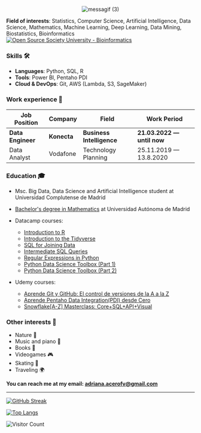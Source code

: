 
<p align="center">
  <img src="https://user-images.githubusercontent.com/91780726/205495218-11ae604c-43e0-4be6-b4a6-b82f4176dd98.gif" alt="messagif (3)">
</p>

**Field of interests**: Statistics, Computer Science, Artificial Intelligence, Data Science, Mathematics, Machine Learning, Deep Learning, Data Mining, Biostatistics, Bioinformatics [![Open Source Society University - Bioinformatics ](https://img.shields.io/badge/OSSU-bioinformatics-blue.svg)](https://github.com/open-source-society/bioinformatics)



### Skills 🛠️
- **Languages**: Python, SQL, R
- **Tools**: Power BI, Pentaho PDI
- **Cloud & DevOps**: Git, AWS (Lambda, S3, SageMaker)

### Work experience 👔
| Job Position                 | Company            | Field                        | Work Period                |
| ---------------------------- | ------------------ | ---------------------------- | -------------------------- |
| **Data Engineer**                | **Konecta**    | **Business Intelligence**                   | **21.03.2022 — until now** |
| Data Analyst     | Vodafone     | Technology Planning        | 25.11.2019 — 13.8.2020    |


### Education 🎓
- Msc. Big Data, Data Science and Artificial Intelligence student at Universidad Complutense de Madrid
- [Bachelor's degree in Mathematics](https://github.com/AdrianaAceroFV/AdrianaAceroFV/files/10148742/title.pdf)
 at Universidad Autónoma de Madrid

 
- Datacamp courses:
  - [Introduction to R](https://www.datacamp.com/statement-of-accomplishment/course/70694779293d074d0f7be9138a41586d158e6fba)
  - [Introduction to the Tidyverse](https://www.datacamp.com/statement-of-accomplishment/course/7b853d6ab4309fdff89a27b3284bb190fb1359fc)
  - [SQL for Joining Data](https://www.datacamp.com/statement-of-accomplishment/course/a24744e4e6c38a3e420b6bce03a7ed8ca48e376f)
  - [Intermediate SQL Queries](https://www.datacamp.com/statement-of-accomplishment/course/5504c102f2578467596065d68c85663c02ab322e)
  - [Regular Expressions in Python](https://www.datacamp.com/statement-of-accomplishment/course/be6978b30b21e1eaece91f879b6ef97bd989f723)
  - [Python Data Science Toolbox (Part 1)](https://www.datacamp.com/statement-of-accomplishment/course/6fbfcd7bb621d8fd5b97c8e606f8bf6ee977525f)
  - [Python Data Science Toolbox (Part 2)](https://www.datacamp.com/statement-of-accomplishment/course/c011e2359650df9546f8fa94ec7f7a60dafca8a5)
  
- Udemy courses:
  - [Aprende Git y GitHub: El control de versiones de la A a la Z](https://www.udemy.com/certificate/UC-c05c550d-e063-4dc2-a63d-cc914609cef0/)
  - [Aprende Pentaho Data Integration(PDI) desde Cero](https://www.udemy.com/certificate/UC-4c7f3f0d-e664-4364-9228-9fac659d6066/)
  - [Snowflake[A-Z] Masterclass: Core+SQL+API+Visual](https://www.udemy.com/certificate/UC-e6313f9e-da5e-41bf-8803-df3be5e18fb9/)

### Other interests 👀
- Nature :seedling:
- Music and piano :musical_keyboard:
- Books :book:
- Videogames :video_game:
- Skating :ski:
- Traveling :earth_africa:

**You can reach me at my email: adriana.acerofv@gmail.com**

---

[![GitHub Streak](http://github-readme-streak-stats.herokuapp.com?user=AdrianaAceroFV&theme=dark&background=000000)](https://git.io/streak-stats)

[![Top Langs](https://github-readme-stats.vercel.app/api/top-langs/?username=AdrianaAceroFV&layout=compact&theme=vision-friendly-dark)](https://github.com/anuraghazra/github-readme-stats)

![Visitor Count](https://profile-counter.glitch.me/{AdrianaAceroFV}/count.svg)
